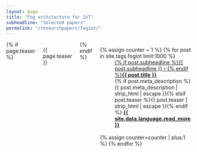 ```yaml
---
layout: page
title: "Fog architecture for IoT"
subheadline: "Selected papers"
permalink: "/researchpapers/fogiot/"
---
```

<div id="blog-index" class="row">
	<div class="small-12 columns t30">
		{% if page.teaser %}<p class="teaser">{{ page.teaser }}</p>{% endif %}
		<dl class="accordion" data-accordion>
			{% assign counter = 1 %}
			{% for post in site.tags.fogiot limit:1000 %}
			<dd class="accordion-navigation">
			<a href="#panel{{ counter }}"><span class="iconfont"></span> {% if post.subheadline %}{{ post.subheadline }} › {% endif %}<strong>{{ post.title }}</strong></a>
				<div id="panel{{ counter }}" class="content">
					{% if post.meta_description %}{{ post.meta_description | strip_html | escape }}{% elsif post.teaser %}{{ post.teaser | strip_html | escape }}{% endif %}
					<a href="{{ site.url }}{{ post.url }}" title="Read {{ post.title escape_once }}"><strong>{{ site.data.language.read_more }}</strong></a><br><br>
				</div>
			</dd>
			{% assign counter=counter | plus:1 %}
			{% endfor %}
		</dl>
	</div><!-- /.small-12.columns -->
</div><!-- /.row -->